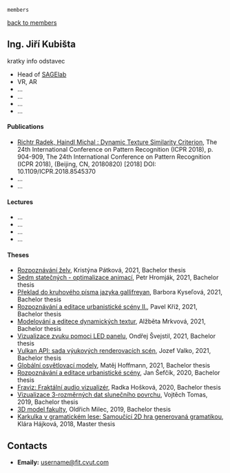     members

[back to members](../)

Ing. Jiří Kubišta
-----------

kratky info odstavec

*   Head of [SAGElab ](https://sagelab.cesnet.cz/)
*   VR, AR
*   ...
*   ...
*   ...
*   ...

#### Publications

*   [Richtr Radek, Haindl Michal : Dynamic Texture Similarity Criterion](http://library.utia.cas.cz/separaty/2018/RO/haindl-0492503.pdf), The 24th International Conference on Pattern Recognition (ICPR 2018), p. 904-909, The 24th International Conference on Pattern Recognition (ICPR 2018), (Beijing, CN, 20180820) \[2018\] DOI: 10.1109/ICPR.2018.8545370
*   ...
*   ...

#### Lectures

*   ...
*   ...
*   ...
*   ...

#### Theses

*   [Rozpoznávání želv](https://dspace.cvut.cz/handle/10467/96860), Kristýna Pátková, 2021, Bachelor thesis
*   [Sedm statečných - optimalizace animací](https://dspace.cvut.cz/handle/10467/96927), Petr Hromják, 2021, Bachelor thesis
*   [Překlad do kruhového písma jazyka gallifreyan](https://dspace.cvut.cz/handle/10467/95040), Barbora Kyseľová, 2021, Bachelor thesis
*   [Rozpoznávání a editace urbanistické scény II.](https://dspace.cvut.cz/handle/10467/95027), Pavel Kříž, 2021, Bachelor thesis
*   [Modelování a editece dynamických textur](https://dspace.cvut.cz/handle/10467/95030), Alžběta Mrkvová, 2021, Bachelor thesis
*   [Vizualizace zvuku pomoci LED panelu](https://dspace.cvut.cz/handle/10467/96862), Ondřej Švejstil, 2021, Bachelor thesis
*   [Vulkan API: sada výukových renderovacích scén](https://dspace.cvut.cz/handle/10467/95106), Jozef Valko, 2021, Bachelor thesis
*   [Globální osvětlovací modely](https://dspace.cvut.cz/handle/10467/95025), Matěj Hoffmann, 2021, Bachelor thesis
*   [Rozpoznávání a editace urbanistické scény](https://dspace.cvut.cz/handle/10467/88288), Jan Šefčík, 2020, Bachelor thesis
*   [Fraviz: Fraktální audio vizualizér](https://dspace.cvut.cz/handle/10467/90350), Radka Hošková, 2020, Bachelor thesis
*   [Vizualizace 3-rozměrných dat slunečního povrchu](https://dspace.cvut.cz/handle/10467/83382), Vojtěch Tomas, 2019, Bachelor thesis
*   [3D model fakulty](https://dspace.cvut.cz/handle/10467/83392), Oldřich Milec, 2019, Bachelor thesis
*   [Karkulka v gramatickém lese: Samoučící 2D hra generovaná gramatikou](https://dspace.cvut.cz/handle/10467/73969), Klára Hájková, 2018, Master thesis

Contacts
--------

*   **Emaily:** username@fit.cvut.com